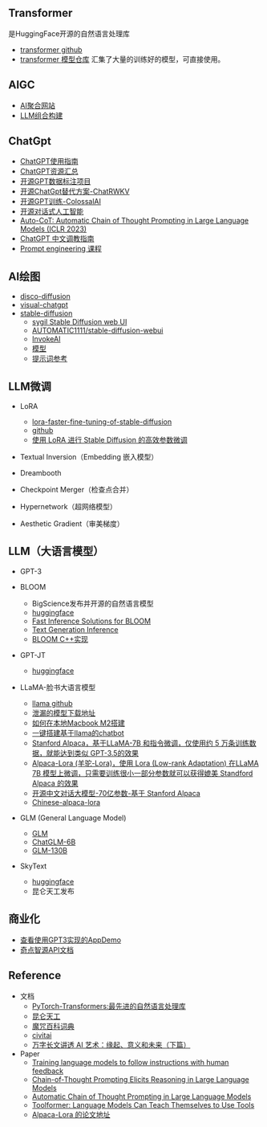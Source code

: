 
## Transformer 
是HuggingFace开源的自然语言处理库
- [transformer github](https://github.com/huggingface/transformers)
- [transformer 模型仓库](https://huggingface.co/models?sort=downloads&search=chat) 汇集了大量的训练好的模型，可直接使用。

## AIGC
- [AI聚合网站](https://www.futurepedia.io/)
- [LLM组合构建](https://github.com/hwchase17/langchain)

## ChatGpt
- [ChatGPT使用指南](https://www.yuque.com/tomatosauce/sur15w/goqo7v447fs0kfwa)
- [ChatGPT资源汇总](https://github.com/chenweiphd/ChatGPT-Hub) 
- [开源GPT数据标注项目](https://github.com/LAION-AI/Open-Assistant)
- [开源ChatGpt替代方案-ChatRWKV](https://github.com/BlinkDL/ChatRWKV)
- [开源GPT训练-ColossalAI](https://github.com/hpcaitech/ColossalAI)
- [开源对话式人工智能](https://github.com/LAION-AI/Open-Assistant)
- [Auto-CoT: Automatic Chain of Thought Prompting in Large Language Models (ICLR 2023)](https://github.com/amazon-science/auto-cot)
- [ChatGPT 中文调教指南](https://github.com/PlexPt/awesome-chatgpt-prompts-zh)
- [Prompt engineering 课程](https://learnprompting.org/)

## AI绘图
* [disco-diffusion](https://github.com/alembics/disco-diffusion)
* [visual-chatgpt](https://github.com/microsoft/visual-chatgpt)
* [stable-diffusion](https://github.com/CompVis/stable-diffusion)
    - [sygil Stable Diffusion web UI](https://github.com/Sygil-Dev/sygil-webui)
    - [AUTOMATIC1111/stable-diffusion-webui](https://github.com/AUTOMATIC1111/stable-diffusion-webui)
    - [InvokeAI](https://github.com/invoke-ai/InvokeAI)
    - [模型](https://huggingface.co/CompVis/stable-diffusion-v1-4)
    - [提示词参考](https://mpost.io/top-50-text-to-image-prompts-for-ai-art-generators-midjourney-and-dall-e/)

## LLM微调
* LoRA
    - [lora-faster-fine-tuning-of-stable-diffusion](https://replicate.com/blog/lora-faster-fine-tuning-of-stable-diffusion)
    - [github](https://github.com/cloneofsimo/lora)
    - [使用 LoRA 进行 Stable Diffusion 的高效参数微调](https://hub.baai.ac.cn/view/24035)

* Textual Inversion（Embedding 嵌入模型）
* Dreambooth
* Checkpoint Merger（检查点合并）
* Hypernetwork（超网络模型）
* Aesthetic Gradient（审美梯度）

## LLM（大语言模型）
* GPT-3
* BLOOM
    - BigScience发布并开源的自然语言模型
    - [huggingface](https://huggingface.co/bigscience/bloom)
    - [Fast Inference Solutions for BLOOM](https://github.com/huggingface/transformers-bloom-inference)
    - [Text Generation Inference](https://github.com/huggingface/text-generation-inference)
    - [BLOOM C++实现](https://github.com/NouamaneTazi/bloomz.cpp)
* GPT-JT
    - [huggingface](https://huggingface.co/togethercomputer)

* LLaMA-脸书大语言模型
    - [llama github](https://github.com/facebookresearch/llama)
    - [泄漏的模型下载地址](https://github.com/shawwn/llama-dl)
    - [如何在本地Macbook M2搭建](https://til.simonwillison.net/llms/llama-7b-m2)
    - [一键搭建基于llama的chatbot](https://github.com/skypilot-org/skypilot/tree/master/examples/llama-llm-chatbots)
    - [Stanford Alpaca，基于LLaMA-7B 和指令微调，仅使用约 5 万条训练数据，就能达到类似 GPT-3.5的效果](https://github.com/tatsu-lab/stanford_alpaca)
    - [Alpaca-Lora (羊驼-Lora)，使用 Lora (Low-rank Adaptation) 在LLaMA 7B 模型上微调，只需要训练很小一部分参数就可以获得媲美 Standford Alpaca 的效果](https://github.com/tloen/alpaca-lora)
    - [开源中文对话大模型-70亿参数-基于 Stanford Alpaca](https://github.com/LianjiaTech/BELLE)
    - [Chinese-alpaca-lora](https://github.com/LC1332/Chinese-alpaca-lora)
* GLM (General Language Model)
    - [GLM](https://github.com/THUDM/GLM)
    - [ChatGLM-6B](https://github.com/THUDM/ChatGLM-6B)
    - [GLM-130B](https://github.com/THUDM/GLM-130B)

* SkyText
    - [huggingface](https://huggingface.co/SkyWork)
    - 昆仑天工发布


## 商业化
* [查看使用GPT3实现的AppDemo](https://gpt3demo.com/)
* [奇点智源API文档](https://openapi.singularity-ai.com/index.html#/documentIndex)

## Reference
* 文档
    - [PyTorch-Transformers:最先进的自然语言处理库](https://www.jianshu.com/p/e4ce00a41781)
    - [昆仑天工](https://mp.weixin.qq.com/s/dSwaBbqy5ZKk6SJIg34eWg)
    - [魔咒百科词典](https://aitag.top/)
    - [civitai](https://civitai.com/)
    - [万字长文讲透 AI 艺术：缘起、意义和未来（下篇）](https://foresightnews.pro/article/detail/19449)
* Paper
    - [Training language models to follow instructions with human feedback](https://arxiv.org/abs/2203.02155)
    - [Chain-of-Thought Prompting Elicits Reasoning in Large Language Models](https://arxiv.org/pdf/2201.11903.pdf)
    - [Automatic Chain of Thought Prompting in Large Language Models](https://arxiv.org/abs/2210.03493)
    - [Toolformer: Language Models Can Teach Themselves to Use Tools](https://arxiv.org/pdf/2302.04761.pdf)
    - [Alpaca-Lora 的论文地址](https://arxiv.org/abs/2106.09685)
